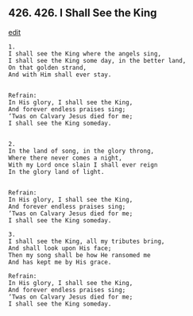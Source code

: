 
## 426.  426. I Shall See the King
[edit](https://docs.google.com/document/d/1MwPFnKCq%2D4MRcXWOHGDWZksbHzzfNl%2DP/edit?mode=html)






    1.
    I shall see the King where the angels sing,
    I shall see the King some day, in the better land,
    On that golden strand,
    And with Him shall ever stay.


    Refrain:
    In His glory, I shall see the King,
    And forever endless praises sing;
    ‘Twas on Calvary Jesus died for me;
    I shall see the King someday.


    2.
    In the land of song, in the glory throng,
    Where there never comes a night,
    With my Lord once slain I shall ever reign
    In the glory land of light.


    Refrain:
    In His glory, I shall see the King,
    And forever endless praises sing;
    ‘Twas on Calvary Jesus died for me;
    I shall see the King someday.

    3.
    I shall see the King, all my tributes bring,
    And shall look upon His face;
    Then my song shall be how He ransomed me
    And has kept me by His grace.

    Refrain:
    In His glory, I shall see the King,
    And forever endless praises sing;
    ‘Twas on Calvary Jesus died for me;
    I shall see the King someday.

